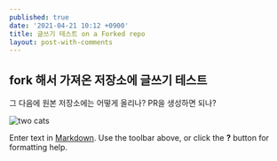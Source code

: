 ```yaml
---
published: true
date: '2021-04-21 10:12 +0900'
title: 글쓰기 테스트 on a Forked repo
layout: post-with-comments
---
```

## fork 해서 가져온 저장소에 글쓰기 테스트

그 다음에 원본 저장소에는 어떻게 올리나? PR을 생성하면 되나?

![two cats]({{site.baseurl}}/https://lh3.googleusercontent.com/proxy/RzFBh7WMUoGxvuXhXn_Unem_0ZSCNYOMEd4nNiihJOMPh1T7Ba9_gaF5X9HbXiJo81HStvRJYm2WkTtbP-C7wetbwaJBicA7Nv7odkpHf-_Jw3fbCaSIBUF_hbO3XVbssUEsuBKW69HNy6gz7vpeg7GSSQs)


Enter text in [Markdown](http://daringfireball.net/projects/markdown/). Use the toolbar above, or click the **?** button for formatting help.
